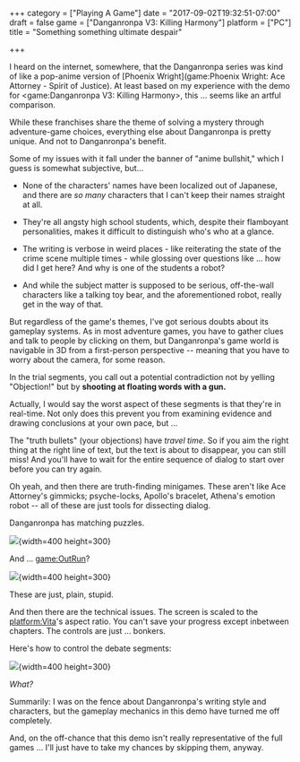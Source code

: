 +++
category = ["Playing A Game"]
date = "2017-09-02T19:32:51-07:00"
draft = false
game = ["Danganronpa V3: Killing Harmony"]
platform = ["PC"]
title = "Something something ultimate despair"

+++

I heard on the internet, somewhere, that the Danganronpa series was kind of like a pop-anime version of [Phoenix Wright](game:Phoenix Wright: Ace Attorney - Spirit of Justice).  At least based on my experience with the demo for <game:Danganronpa V3: Killing Harmony>, this ... seems like an artful comparison.

While these franchises share the theme of solving a mystery through adventure-game choices, everything else about Danganronpa is pretty unique.  And not to Danganronpa's benefit.

Some of my issues with it fall under the banner of "anime bullshit," which I guess is somewhat subjective, but...

* None of the characters' names have been localized out of Japanese, and there are <i>so many</i> characters that I can't keep their names straight at all.

* They're all angsty high school students, which, despite their flamboyant personalities, makes it difficult to distinguish who's who at a glance.

* The writing is verbose in weird places - like reiterating the state of the crime scene multiple times - while glossing over questions like ... how did I get here?  And why is one of the students a robot?

* And while the subject matter is supposed to be serious, off-the-wall characters like a talking toy bear, and the aforementioned robot, really get in the way of that.

But regardless of the game's themes, I've got serious doubts about its gameplay systems.  As in most adventure games, you have to gather clues and talk to people by clicking on them, but Danganronpa's game world is navigable in 3D from a first-person perspective -- meaning that you have to worry about the camera, for some reason.

In the trial segments, you call out a potential contradiction not by yelling "Objection!" but by <b>shooting at floating words with a gun.</b>

Actually, I would say the worst aspect of these segments is that they're in real-time.  Not only does this prevent you from examining evidence and drawing conclusions at your own pace, but ...

The "truth bullets" (your objections) have <i>travel time</i>.  So if you aim the right thing at the right line of text, but the text is about to disappear, you can still miss!  And you'll have to wait for the entire sequence of dialog to start over before you can try again.

Oh yeah, and then there are truth-finding minigames.  These aren't like Ace Attorney's gimmicks; psyche-locks, Apollo's bracelet, Athena's emotion robot -- all of these are just tools for dissecting dialog.

Danganronpa has matching puzzles.

![]($SiteBaseURL$danganronpa_v3_demo_matching.jpg){width=400 height=300}

And ... <game:OutRun>?

![]($SiteBaseURL$danganronpa_v3_demo_driving.jpg){width=400 height=300}

These are just, plain, stupid.

And then there are the technical issues.  The screen is scaled to the <platform:Vita>'s aspect ratio.  You can't save your progress except inbetween chapters.  The controls are just ... bonkers.

Here's how to control the debate segments:

![]($SiteBaseURL$danganronpa_v3_demo_debatecontrols.jpg){width=400 height=300}

<i>What?</i>

Summarily: I was on the fence about Danganronpa's writing style and characters, but the gameplay mechanics in this demo have turned me off completely.

And, on the off-chance that this demo isn't really representative of the full games ... I'll just have to take my chances by skipping them, anyway.
